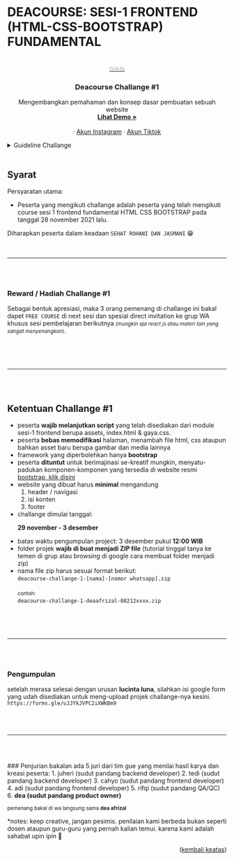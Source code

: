 # DEACOURSE: SESI-1 FRONTEND (HTML-CSS-BOOTSTRAP) FUNDAMENTAL

<div id="top"></div>
<br />
<div align="center">
  <a href="https://www.tiktok.com/@dea.afrizal">
   💥💥💥
  </a>

  <h3 align="center">Deacourse Challange #1</h3>

  <p align="center">
    Mengembangkan pemahaman dan konsep dasar pembuatan sebuah website
    <br />
    <a href="https://vip-room-281121.deacourse.com/"><strong>Lihat Demo »</strong></a>
    <br />
    <br />
    ·
    <a href="https://www.instagram.com/@dea.afrizal">Akun Instagram</a>   
    ·
    <a href="https://www.tiktok.com/@dea.afrizal">Akun Tiktok</a>    
  </p>
</div>

<!-- TABLE OF CONTENTS -->
<details>
  <summary>Guideline Challange</summary>
  <ol>
    <li>
      <a href="#syarat">Syarat Ikut Challange</a>
    </li>
    <li>
      <a href="#reward">Reward Challange</a>
    </li>
    <li><a href="#ketentuan">Ketentuan</a></li>
    <li><a href="#pengumpulan">Pengumpulan</a></li>
    <li><a href="#penjurian">Penjurian</a></li>
  </ol>
</details>

<!-- syarat -->
<br/>

## Syarat
<p id='syarat'>Persyaratan utama:</p>


- Peserta yang mengikuti challange adalah peserta yang telah mengikuti course sesi 1 frontend fundamental HTML CSS BOOTSTRAP pada tanggal 28 november 2021 lalu.

Diharapkan peserta dalam keadaan `SEHAT ROHANI DAN JASMANI` 😁
<br/>
<br/>
<br/>
<hr/>
<br/>
<br/>

<p id='reward'></p>

### Reward / Hadiah Challange #1

Sebagai bentuk apresiasi, maka 3 orang pemenang di challange ini bakal dapet `FREE COURSE` di next sesi dan spesial direct invitation ke grup WA khusus sesi pembelajaran berikutnya <small><i>(mungkin aja react js atau materi lain yang sangat menyenangkan)</i></small>.

<br/>
<br/>
<br/>
<hr/>
<br/>
<br/>

<p id='ketentuan'></p>
<!-- Ketentuan  -->

## Ketentuan Challange #1
<ul>
<li>peserta <strong>wajib melanjutkan script</strong> yang telah disediakan dari module sesi-1 frontend berupa assets, index.html & gaya.css.
</li>
<li>peserta <strong>bebas memodifikasi</strong> halaman, menambah file html, css ataupun bahkan asset baru berupa gambar dan media lainnya</li>
<li>framework yang diperbolehkan hanya <strong>bootstrap</strong></li>
<li>peserta <strong>dituntut</strong> untuk berimajinasi se-kreatif mungkin, menyatu-padukan komponen-komponen yang tersedia di website resmi <a href="https://getbootstrap.com/docs/5.0/getting-started/introduction/">bootstrap, klik disini</a></li>
<li>website yang dibuat harus <strong>minimal</strong> mengandung
<ol>
<li>header / navigasi</li>
<li>isi konten</li>
<li>footer</li>
</ol>
</li>
<li>challange dimulai tanggal:
<p><b>29 november - 3 desember</b></p>
</li>
<li>batas waktu pengumpulan project: 3 desember pukul <b>12:00 WIB</b></li>
<li>folder projek <b>wajib di buat menjadi ZIP file</b> (tutorial tinggal tanya ke temen di grup atau browsing di google cara membuat folder menjadi zip)</li>
<li>nama file zip harus sesuai format berikut: 
<br/>
<code>deacourse-challange-1-[nama]-[nomor whatsapp].zip</code>
<br/>
<br/>
<small>contoh:</small>
<br/>
<code>deacourse-challange-1-deaafrizal-08212xxxx.zip</code>
</li>
</ul>

<br/>
<br/>
<br/>
<hr/>
<br/>
<br/>

### Pengumpulan
<p id='pengumpulan'></p>
setelah merasa selesai dengan urusan <b>lucinta luna</b>, silahkan isi google form yang udah disediakan untuk meng-upload projek challange-nya kesini.
<code>
https://forms.gle/uJJYkJVPC2iXWKBm9
</code>

<br/>
<br/>
<br/>
<hr/>
<br/>
<br/>

<p id='penjurian'></p>
### Penjurian
bakalan ada 5 juri dari tim gue yang menilai hasil karya dan kreasi peserta:
1. juheri (sudut pandang backend developer)
2. tedi (sudut pandang backend developer)
3. cahyo (sudut pandang frontend developer)
4. adi (sudut pandang frontend developer)
5. rifqi (sudut pandang QA/QC)
6. <b>dea (sudut pandang product owner)</b>

<small>pemenang bakal di wa langsung sama <strong>dea afrizal</strong></small>

*notes:
keep creative, jangan pesimis. penilaian kami berbeda bukan seperti dosen ataupun guru-guru yang pernah kalian temui. karena kami adalah sahabat upin ipin 💖

<p align="right">(<a href="#top">kembali keatas</a>)</p>
